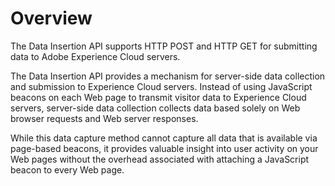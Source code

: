 # Overview

The Data Insertion API supports HTTP POST and HTTP GET for submitting data to Adobe Experience Cloud servers.

The Data Insertion API provides a mechanism for server-side data collection and submission to Experience Cloud servers. Instead of using JavaScript beacons on each Web page to transmit visitor data to Experience Cloud servers, server-side data collection collects data based solely on Web browser requests and Web server responses.

While this data capture method cannot capture all data that is available via page-based beacons, it provides valuable insight into user activity on your Web pages without the overhead associated with attaching a JavaScript beacon to every Web page.

